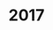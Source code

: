 ---
title: "2017"
collection: publications
permalink: /publication/2010-10-01-paper
excerpt: "<br/><img src='/images/2017-7.png' alt='www' width='150' height='60' style='float:left'>"
paperurl: ' '
citation: '刘佳, 王栋, 王伟明, 刘秀平. (2017). &quot;自适应尺度多KCF协同目标跟踪算法.&quot; <i>GDC2017</i>.'
---
